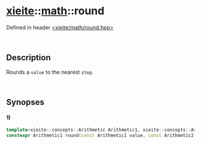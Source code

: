 # [xieite](../xieite.md)\:\:[math](../math.md)\:\:round
Defined in header [<xieite/math/round.hpp>](../../include/xieite/math/round.hpp)

&nbsp;

## Description
Rounds a `value` to the nearest `step`.

&nbsp;

## Synopses
#### 1)
```cpp
template<xieite::concepts::Arithmetic Arithmetic1, xieite::concepts::Arithmetic Arithmetic2>
constexpr Arithmetic1 round(const Arithmetic1 value, const Arithmetic2 step = 1) noexcept;
```
